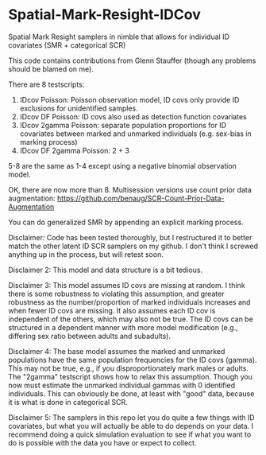 # Spatial-Mark-Resight-IDCov
Spatial Mark Resight samplers in nimble that allows for individual ID covariates (SMR + categorical SCR)

This code contains contributions from Glenn Stauffer (though any problems should be blamed on me).

There are 8 testscripts:
1) IDcov Poisson: Poisson observation model, ID covs only provide ID exclusions for unidentified samples.
2) IDcov DF Poisson: ID covs also used as detection function covariates
3) IDcov 2gamma Poisson: separate population proportions for ID covariates between marked and unmarked individuals (e.g. sex-bias in marking process)
4) IDcov DF 2gamma Poisson: 2 + 3

5-8 are the same as 1-4 except using a negative binomial observation model.

OK, there are now more than 8. Multisession versions use count prior data augmentation: https://github.com/benaug/SCR-Count-Prior-Data-Augmentation

You can do generalized SMR by appending an explicit marking process.

Disclaimer: Code has been tested thoroughly, but I restructured it to better match the other latent ID SCR samplers on my github. I don't think I screwed anything up in the process, but will retest soon.

Disclaimer 2: This model and data structure is a bit tedious.

Disclaimer 3: This model assumes ID covs are missing at random. I think there is some robustness to violating this assumption, and greater robustness as the number/proportion of marked individuals increases and when fewer ID covs are missing. It also assumes each ID cov is independent of the others, which may also not be true. The ID covs can be structured in a dependent manner with more model modification (e.g., differing sex ratio between adults and subadults).

Disclaimer 4: The base model assumes the marked and unmarked populations have the same population frequencies for the ID covs (gamma). This may not be true, e.g., if you disproportionately mark males or adults. The "2gamma" testscript shows how to relax this assumption. Though you now must estimate the unmarked individual gammas with 0 identified individuals. This can obviously be done, at least with "good" data, because it is what is done in categorical SCR.

Disclaimer 5: The samplers in this repo let you do quite a few things with ID covariates, but what you will actually be able to do depends on your data. I recommend doing a quick simulation evaluation to see if what you want to do is possible with the data you have or expect to collect.